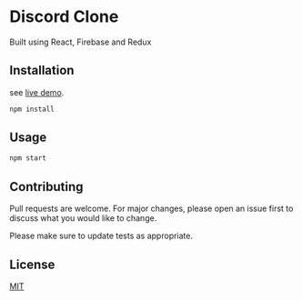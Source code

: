 # Discord Clone

Built using React, Firebase and Redux

## Installation

see [live demo](https://discordclone.netlify.app/).

```bash
npm install
```

## Usage

```js
npm start

```

## Contributing
Pull requests are welcome. For major changes, please open an issue first to discuss what you would like to change.

Please make sure to update tests as appropriate.

## License
[MIT](https://choosealicense.com/licenses/mit/)
